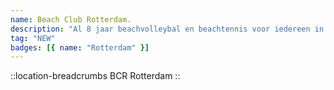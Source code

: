 ```yaml
--- 
name: Beach Club Rotterdam.
description: "Al 8 jaar beachvolleybal en beachtennis voor iedereen in de regio Rijnmond!"
tag: "NEW"
badges: [{ name: "Rotterdam" }]
---
```


::location-breadcrumbs
BCR Rotterdam
::


 